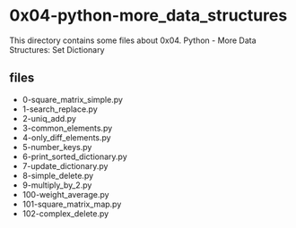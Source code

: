 # 0x04-python-more_data_structures

This directory contains some files about 0x04. Python - More Data Structures: Set Dictionary

## files

* 0-square_matrix_simple.py
* 1-search_replace.py
* 2-uniq_add.py
* 3-common_elements.py
* 4-only_diff_elements.py
* 5-number_keys.py
* 6-print_sorted_dictionary.py
* 7-update_dictionary.py
* 8-simple_delete.py
* 9-multiply_by_2.py
* 100-weight_average.py
* 101-square_matrix_map.py
* 102-complex_delete.py
